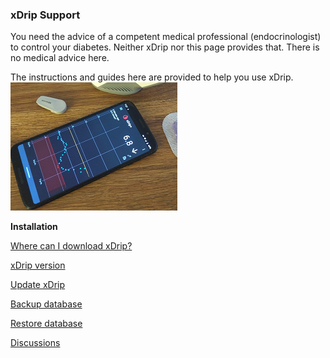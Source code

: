### xDrip Support 
  
  
  
You need the advice of a competent medical professional (endocrinologist) to control your diabetes. Neither xDrip nor this page provides that. There is no medical advice here.  

The instructions and guides here are provided to help you use xDrip.  
![](./images/xDinaction.png)  
  
  
  **Installation**  
  
[Where can I download xDrip?](./docs/Download-xDrip.md)  

[xDrip version](./docs/xDrip-Version.md)  

[Update xDrip](./docs/Updates.md)  

[Backup database](./docs/Backup-Database.md)  

[Restore database](./docs/Restore-Database.md)  


[Discussions](https://github.com/Navid200/xDrip/discussions)  
